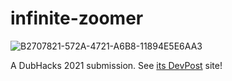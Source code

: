 # infinite-zoomer
![B2707821-572A-4721-A6B8-11894E5E6AA3](https://user-images.githubusercontent.com/46334387/138604706-bcccccc2-bbd2-473e-8884-59b2e4e344a3.png)

A DubHacks 2021 submission. See [its DevPost](https://devpost.com/software/infinite-zoomer?ref_content=my-projects-tab&ref_feature=my_projects) site!

